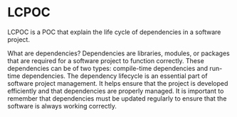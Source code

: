 # LCPOC

LCPOC is a POC that explain the life cycle of dependencies in a software project.

What are dependencies?
Dependencies are libraries, modules, or packages that are required for a software project to function correctly. These dependencies can be of two types: compile-time dependencies and run-time dependencies.
The dependency lifecycle is an essential part of software project management. It helps ensure that the project is developed efficiently and that dependencies are properly managed. It is important to remember that dependencies must be updated regularly to ensure that the software is always working correctly.
